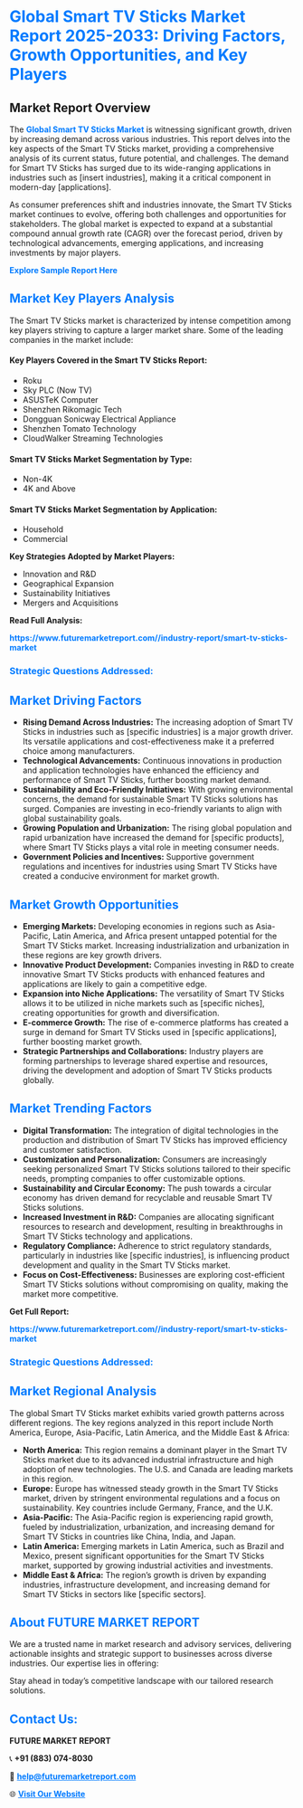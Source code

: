 <h1 style="color: #007BFF;">Global Smart TV Sticks Market Report 2025-2033: Driving Factors, Growth Opportunities, and Key Players</h1>

<section id="overview">
<h2>Market Report Overview</h2>
<p>The <a href="https://www.futuremarketreport.com//industry-report/smart-tv-sticks-market" style="color: #007BFF; text-decoration: none;"><strong>Global Smart TV Sticks Market</strong></a> is witnessing significant growth, driven by increasing demand across various industries. This report delves into the key aspects of the Smart TV Sticks market, providing a comprehensive analysis of its current status, future potential, and challenges. The demand for Smart TV Sticks has surged due to its wide-ranging applications in industries such as [insert industries], making it a critical component in modern-day [applications].</p>
<p>As consumer preferences shift and industries innovate, the Smart TV Sticks market continues to evolve, offering both challenges and opportunities for stakeholders. The global market is expected to expand at a substantial compound annual growth rate (CAGR) over the forecast period, driven by technological advancements, emerging applications, and increasing investments by major players.</p>
</section>

<section id="overview">
<p><a href="https://www.futuremarketreport.com//request-sample/reportId=92294" style="color: #007BFF; text-decoration: none;"><strong>Explore Sample Report Here</strong></a></p>
</section>

<section id="key-players">
<h2 style="color: #007BFF;">Market Key Players Analysis</h2>
<p>The Smart TV Sticks market is characterized by intense competition among key players striving to capture a larger market share. Some of the leading companies in the market include:</p>
<h4>Key Players Covered in the Smart TV Sticks Report:</h4>
<ul><li>Roku</li><li>Sky PLC (Now TV)</li><li>ASUSTeK Computer</li><li>Shenzhen Rikomagic Tech</li><li>Dongguan Sonicway Electrical Appliance</li><li>Shenzhen Tomato Technology</li><li>CloudWalker Streaming Technologies</li></ul>
<h4>Smart TV Sticks Market Segmentation by Type:</h4>
<ul><li>Non-4K</li><li>4K and Above</li></ul>

<h4>Smart TV Sticks Market Segmentation by Application:</h4>
<ul><li>Household</li><li>Commercial</li></ul>
<p><strong>Key Strategies Adopted by Market Players:</strong></p>
<ul>
<li>Innovation and R&D</li>
<li>Geographical Expansion</li>
<li>Sustainability Initiatives</li>
<li>Mergers and Acquisitions</li>
</ul>
</section>

<section>
<p><strong>Read Full Analysis: </strong></p><a href="https://www.futuremarketreport.com//industry-report/smart-tv-sticks-market" style="color: #007BFF; text-decoration: none;"><strong>https://www.futuremarketreport.com//industry-report/smart-tv-sticks-market</strong></a>
<h3 style="color: #007BFF;">Strategic Questions Addressed:</h3>
</section>

<section id="driving-factors">
<h2 style="color: #007BFF;">Market Driving Factors</h2>
<ul>
<li><strong>Rising Demand Across Industries:</strong> The increasing adoption of Smart TV Sticks in industries such as [specific industries] is a major growth driver. Its versatile applications and cost-effectiveness make it a preferred choice among manufacturers.</li>
<li><strong>Technological Advancements:</strong> Continuous innovations in production and application technologies have enhanced the efficiency and performance of Smart TV Sticks, further boosting market demand.</li>
<li><strong>Sustainability and Eco-Friendly Initiatives:</strong> With growing environmental concerns, the demand for sustainable Smart TV Sticks solutions has surged. Companies are investing in eco-friendly variants to align with global sustainability goals.</li>
<li><strong>Growing Population and Urbanization:</strong> The rising global population and rapid urbanization have increased the demand for [specific products], where Smart TV Sticks plays a vital role in meeting consumer needs.</li>
<li><strong>Government Policies and Incentives:</strong> Supportive government regulations and incentives for industries using Smart TV Sticks have created a conducive environment for market growth.</li>
</ul>
</section>

<section id="growth-opportunities">
<h2 style="color: #007BFF;">Market Growth Opportunities</h2>
<ul>
<li><strong>Emerging Markets:</strong> Developing economies in regions such as Asia-Pacific, Latin America, and Africa present untapped potential for the Smart TV Sticks market. Increasing industrialization and urbanization in these regions are key growth drivers.</li>
<li><strong>Innovative Product Development:</strong> Companies investing in R&D to create innovative Smart TV Sticks products with enhanced features and applications are likely to gain a competitive edge.</li>
<li><strong>Expansion into Niche Applications:</strong> The versatility of Smart TV Sticks allows it to be utilized in niche markets such as [specific niches], creating opportunities for growth and diversification.</li>
<li><strong>E-commerce Growth:</strong> The rise of e-commerce platforms has created a surge in demand for Smart TV Sticks used in [specific applications], further boosting market growth.</li>
<li><strong>Strategic Partnerships and Collaborations:</strong> Industry players are forming partnerships to leverage shared expertise and resources, driving the development and adoption of Smart TV Sticks products globally.</li>
</ul>
</section>

<section id="trending-factors">
<h2 style="color: #007BFF;">Market Trending Factors</h2>
<ul>
<li><strong>Digital Transformation:</strong> The integration of digital technologies in the production and distribution of Smart TV Sticks has improved efficiency and customer satisfaction.</li>
<li><strong>Customization and Personalization:</strong> Consumers are increasingly seeking personalized Smart TV Sticks solutions tailored to their specific needs, prompting companies to offer customizable options.</li>
<li><strong>Sustainability and Circular Economy:</strong> The push towards a circular economy has driven demand for recyclable and reusable Smart TV Sticks solutions.</li>
<li><strong>Increased Investment in R&D:</strong> Companies are allocating significant resources to research and development, resulting in breakthroughs in Smart TV Sticks technology and applications.</li>
<li><strong>Regulatory Compliance:</strong> Adherence to strict regulatory standards, particularly in industries like [specific industries], is influencing product development and quality in the Smart TV Sticks market.</li>
<li><strong>Focus on Cost-Effectiveness:</strong> Businesses are exploring cost-efficient Smart TV Sticks solutions without compromising on quality, making the market more competitive.</li>
</ul>
</section>

<section>
<p><strong>Get Full Report: </strong></p><a href="https://www.futuremarketreport.com//industry-report/smart-tv-sticks-market" style="color: #007BFF; text-decoration: none;"><strong>https://www.futuremarketreport.com//industry-report/smart-tv-sticks-market</strong></a>
<h3 style="color: #007BFF;">Strategic Questions Addressed:</h3>
</section>


<section id="regional-analysis">
<h2 style="color: #007BFF;">Market Regional Analysis</h2>
<p>The global Smart TV Sticks market exhibits varied growth patterns across different regions. The key regions analyzed in this report include North America, Europe, Asia-Pacific, Latin America, and the Middle East & Africa:</p>
<ul>
<li><strong>North America:</strong> This region remains a dominant player in the Smart TV Sticks market due to its advanced industrial infrastructure and high adoption of new technologies. The U.S. and Canada are leading markets in this region.</li>
<li><strong>Europe:</strong> Europe has witnessed steady growth in the Smart TV Sticks market, driven by stringent environmental regulations and a focus on sustainability. Key countries include Germany, France, and the U.K.</li>
<li><strong>Asia-Pacific:</strong> The Asia-Pacific region is experiencing rapid growth, fueled by industrialization, urbanization, and increasing demand for Smart TV Sticks in countries like China, India, and Japan.</li>
<li><strong>Latin America:</strong> Emerging markets in Latin America, such as Brazil and Mexico, present significant opportunities for the Smart TV Sticks market, supported by growing industrial activities and investments.</li>
<li><strong>Middle East & Africa:</strong> The region’s growth is driven by expanding industries, infrastructure development, and increasing demand for Smart TV Sticks in sectors like [specific sectors].</li>
</ul>
</section>

<footer>
<h2 style="color: #007BFF;">About FUTURE MARKET REPORT</h2>
<p>We are a trusted name in market research and advisory services, delivering actionable insights and strategic support to businesses across diverse industries. Our expertise lies in offering:</p>

<p>Stay ahead in today’s competitive landscape with our tailored research solutions.</p>

<h2 style="color: #007BFF;">Contact Us:</h2>
<p><strong>FUTURE MARKET REPORT</strong></p>
<p>📞 <strong>+91 (883) 074-8030</strong></p>
<p>📧 <strong><a href="mailto:help@futuremarketreport.com" style="color: #007BFF;">help@futuremarketreport.com</a></strong></p>
<p>🌐 <strong><a href="https://www.futuremarketreport.com/" style="color: #007BFF;">Visit Our Website</a></strong></p>
</footer>